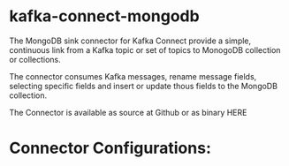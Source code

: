# kafka-connect-mongodb

The MongoDB sink connector for Kafka Connect provide a simple, continuous link from a Kafka topic or set of topics to MonogoDB collection or collections.

The connector consumes Kafka messages, rename message fields, selecting specific fields and insert or update thous fields to the MongoDB collection.

The Connector is available as source at Github or as binary HERE

# Connector Configurations:
